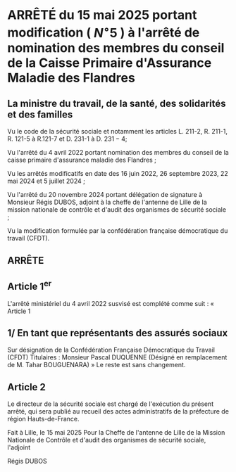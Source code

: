 # ARRÊTÉ du 15 mai 2025 portant modification ( $N^{\circ} 5$ ) à l'arrêté de nomination des membres du conseil de la Caisse Primaire d'Assurance Maladie des Flandres 

## La ministre du travail, de la santé, des solidarités et des familles

Vu le code de la sécurité sociale et notamment les articles L. 211-2, R. 211-1, R. 121-5 à R.121-7 et D. 231-1 à D. $231-4$;

Vu l'arrêté du 4 avril 2022 portant nomination des membres du conseil de la caisse primaire d'assurance maladie des Flandres ;

Vu les arrêtés modificatifs en date des 16 juin 2022, 26 septembre 2023, 22 mai 2024 et 5 juillet 2024 ;

Vu l'arrêté du 20 novembre 2024 portant délégation de signature à Monsieur Régis DUBOS, adjoint à la cheffe de l'antenne de Lille de la mission nationale de contrôle et d'audit des organismes de sécurité sociale ;

Vu la modification formulée par la confédération française démocratique du travail (CFDT).

## ARRÊTE

## Article $1^{\text {er }}$

L'arrêté ministériel du 4 avril 2022 susvisé est complété comme suit :
« Article 1

## 1/ En tant que représentants des assurés sociaux

Sur désignation de la Confédération Française Démocratique du Travail (CFDT)
Titulaires :
Monsieur Pascal DUQUENNE (Désigné en remplacement de M. Tahar BOUGUENARA) »
Le reste est sans changement.

## Article 2

Le directeur de la sécurité sociale est chargé de l'exécution du présent arrêté, qui sera publié au recueil des actes administratifs de la préfecture de région Hauts-de-France.

Fait à Lille, le 15 mai 2025
Pour la Cheffe de l'antenne de Lille de la Mission Nationale de Contrôle et d'audit des organismes de sécurité sociale, l'adjoint

Régis DUBOS
